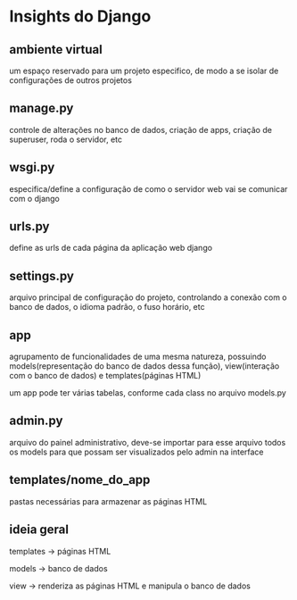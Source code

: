 # Insights do Django

## ambiente virtual

um espaço reservado para um projeto especifico, de modo a se isolar de configurações de outros projetos

## manage.py

controle de alterações no banco de dados, criação de apps, criação de superuser, roda o servidor, etc

## wsgi.py

especifica/define a configuração de como o servidor web vai se comunicar com o django

## urls.py

define as urls de cada página da aplicação web django

## settings.py

arquivo principal de configuração do projeto, controlando a conexão com o banco de dados, o idioma padrão, o fuso horário, etc

## app

agrupamento de funcionalidades de uma mesma natureza, possuindo models(representação do banco de dados dessa função), view(interação com o banco de dados) e templates(páginas HTML)

um app pode ter várias tabelas, conforme cada class no arquivo models.py

## admin.py

arquivo do painel administrativo, deve-se importar para esse arquivo todos os models para que possam ser visualizados pelo admin na interface

## templates/nome_do_app

pastas necessárias para armazenar as páginas HTML

## ideia geral

templates -> páginas HTML

models -> banco de dados

view -> renderiza as páginas HTML e manipula o banco de dados
